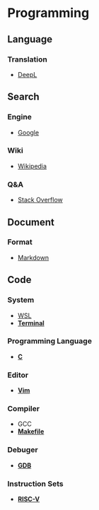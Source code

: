 # Programming

## Language
### Translation
* [DeepL](https://www.deepl.com/)


## Search
### Engine
* [Google](https://www.google.com/)

### Wiki
* [Wikipedia](https://en.wikipedia.org/)

### Q&A
* [Stack Overflow](https://stackoverflow.com/)


## Document
### Format
* [Markdown](https://daringfireball.net/projects/markdown/)


## Code
### System
* [WSL](https://learn.microsoft.com/en-us/windows/wsl/)
* **[Terminal](./docs/terminal/README.md)**

### Programming Language
* **[C](./docs/c/README.md)**

### Editor
* **[Vim](./docs/vim/README.md)**

### Compiler
* GCC
* **[Makefile](./docs/makefile/README.md)**

### Debuger
* **[GDB](./docs/gdb/README.md)**

### Instruction Sets
* **[RISC-V](./docs/risc-v/README.md)**
